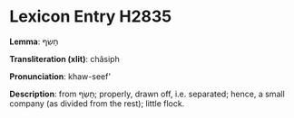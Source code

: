 # Lexicon Entry H2835

**Lemma**: חָשִׂף

**Transliteration (xlit)**: châsiph

**Pronunciation**: khaw-seef'

**Description**:
from חָשַׂף; properly, drawn off, i.e. separated; hence, a small company (as divided from the rest); little flock.
